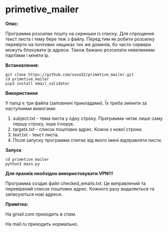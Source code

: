 # primetive_mailer

**Опис:**

Программа розсилає пошту на скриньки із списку. 
Для спрощення текст листа і тему бере теж з файлу.
Перед тим як робити розсилку перевірте на почтових хящиках тих же доменів,
бо часто сервери можуть блокувати іp адреси. Також бажано розсилати невеликими
партіями і міняти ір.

**Встановлення:**
```
git clone https://github.com/sova32/primetive_mailer.git
cd primetive_mailer
pip3 install email_validator
```

**Використання**

У папці є три файла (заповнені прикладами). Їх треба змінити за наступними вимогами:
1. subject.txt - тема листа у одну строку. Программа читає лише саму першу строку, інше ігнорує.
2. targets.txt - список поштових адрес. Кожна з нової строки.
3. text.txt - текст листа.
4. Після запуску программа спитає від якого імені відправляти листи.


**Запуск**
```
cd primetive_mailer
python3 main.py
```


**Для пранків необхідно використовувати VPN!!!**


Программа создає файл checked_emails.txt. Це виправлений та перевірений список поштових адрес. Кожного разу видаляється та записуються нові адреси.

**Примітка:**

На gmail.com приходить в спам.

На mail.ru приходить нормально.
